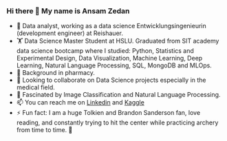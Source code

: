 ### Hi there 👋 My name is Ansam Zedan


- 🔭 Data analyst, working as a data science Entwicklungsingenieurin (development engineer) at Reishauer. 
- :weight_lifting: Data Science Master Student at HSLU. Graduated from SIT academy data science bootcamp where I studied: Python, Statistics and Experimental Design, Data Visualization, Machine Learning, Deep Learning, Natural Language Processing, SQL, MongoDB and MLOps.
- 🌱 Background in pharmacy.
- 👯 Looking to collaborate on Data Science projects especially in the medical field.
- 🤔 Fascinated by Image Classification and Natural Language Processing. 
- 📫 You can reach me on [Linkedin](https://www.linkedin.com/in/ansam-zedan/) and [Kaggle](https://www.kaggle.com/ansamzedan)
- ⚡ Fun fact: I am a huge Tolkien and Brandon Sanderson fan, love reading, and constantly trying to hit the center while practicing archery from time to time. :bow_and_arrow: 
